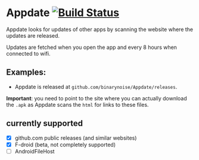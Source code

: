 # Appdate [![Build Status](https://travis-ci.com/binarynoise/Appdate.svg?branch=master)](https://travis-ci.com/binarynoise/Appdate)

Appdate looks for updates of other apps 
by scanning the website where the updates are released.

Updates are fetched when you open the app and every 8 hours
when connected to wifi.

## Examples:  
 - Appdate is released at 
 `github.com/binarynoise/Appdate/releases`.

**Important**: you need to point to the site where you can
actually download the `.apk` as Appdate scans the `html` for 
links to these files. 

## currently supported
 - [x] github.com public releases (and similar websites)
 - [x] F-droid (beta, not completely supported)
 - [ ] AndroidFileHost 

